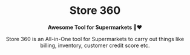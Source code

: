 <h1 align="center">Store 360</h1>
<p align="center">
  <strong>Awesome Tool for Supermarkets 🏬❤</strong>
</p>
<p align="center">Store 360 is an All-in-One tool for Supermarkets to carry out things like billing, inventory, customer credit score etc.</p>